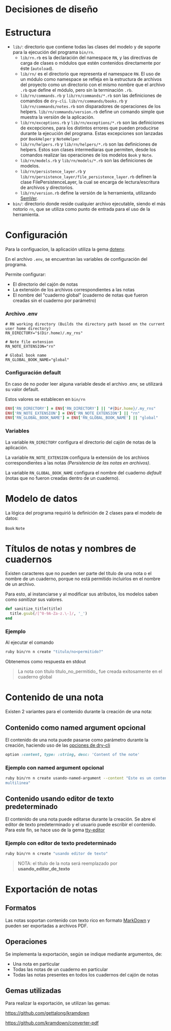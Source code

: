 # Decisiones de diseño

# Estructura

* `lib/`: directorio que contiene todas las clases del modelo y de soporte para la ejecución
  del programa `bin/rn`.
  * `lib/rn.rb` es la declaración del namespace `RN`, y las directivas de carga de clases o módulos que estén contenidos directamente por éste (`autoload`).
  * `lib/rn/` es el directorio que representa el namespace `RN`. El uso de un módulo como namespace se refleja en la estructura de archivos del proyecto como un directorio con el mismo nombre que el archivo `.rb` que define el módulo, pero  sin la terminación `.rb`.
  * `lib/rn/commands.rb` y `lib/rn/commands/*.rb` son las definiciones de comandos de `dry-cli`. `lib/rn/commands/books.rb` y `lib/rn/commands/notes.rb` son disparadores de operaciones de los helpers. `lib/rn/commands/version.rb` define un comando simple que muestra la versión de la aplicación.
  * `lib/rn/exceptions.rb` y `lib/rn/exceptions/*.rb` son las definiciones de excepciones, para los distintos errores que pueden producirse durante la ejecución del programa. Estas excepciones son lanzadas por `BookHelper` y `NoteHelper`
  * `lib/rn/helpers.rb` y `lib/rn/helpers/*.rb` son las definiciones de helpers. Estos son clases intermediaras que permiten, desde los comandos realizar las operaciones de los modelos `Book` y `Note`.
  * `lib/rn/models.rb` y `lib/rn/models/*.rb` son las definiciones de modelos.
  * `lib/rn/persistence_layer.rb` y `lib/rn/persistence_layer/file_persistence_layer.rb` definen la clase FilePersistenceLayer, la cual se encarga de lectura/escritura de archivos y directorios.
  * `lib/rn/version.rb` define la versión de la herramienta, utilizando [SemVer](https://semver.org/lang/es/).
* `bin/`: directorio donde reside cualquier archivo ejecutable, siendo el más notorio `rn`, que se utiliza como punto de entrada para el uso de la herramienta.

# Configuración

Para la configuacíon, la aplicación utiliza la gema [dotenv](https://rubygems.org/gems/dotenv).

En el archivo `.env`, se encuentran las variables de configuración del programa.

Permite configurar:

- El directorio del cajón de notas
- La extensión de los archivos correspondientes a las notas
- El nombre del "cuaderno global" (cuaderno de notas que fueron creadas sin el cuaderno por parámetro)

### Archivo .env

```env
# RN working directory (Builds the directory path based on the current user home directory)
RN_DIRECTORY="$(Dir.home)/.my_rns"

# Note file extension
RN_NOTE_EXTENSION="rn"

# Global book name
RN_GLOBAL_BOOK_NAME="global"
```

### Configuración default

En caso de no poder leer alguna variable desde el archivo .env, se utilizará su valor default.

Estos valores se establecen en `bin/rn`

```ruby
ENV['RN_DIRECTORY'] = ENV['RN_DIRECTORY'] || "#{Dir.home}/.my_rns"
ENV['RN_NOTE_EXTENSION'] = ENV['RN_NOTE_EXTENSION'] || "rn"
ENV['RN_GLOBAL_BOOK_NAME'] = ENV['RN_GLOBAL_BOOK_NAME'] || "global"
```

### Variables

La variable `RN_DIRECTORY` configura el directorio del cajón de notas de la aplicación.

La variable `RN_NOTE_EXTENSION` configura la extensión de los archivos correspondientes a las notas *(Persistencia de las notas en archivos)*.

La variable `RN_GLOBAL_BOOK_NAME` configura el nombre del cuaderno *default* (notas que no fueron creadas dentro de un cuaderno).

# Modelo de datos

La lógica del programa requirió la definición de 2 clases para el modelo de datos:

`Book`
`Note`

# Títulos de notas y nombres de cuadernos

Existen caracteres que no pueden ser parte del título de una nota o el nombre de un cuaderno, porque no está permitido incluirlos en el nombre de un archivo.

Para esto, al instanciarse y al modificar sus atributos, los modelos saben como *sanitizar* sus valores.

```ruby
def sanitize_title(title)
  title.gsub(/[^0-9A-Za-z.\-]/, '_')
end
```

### Ejemplo

Al ejecutar el comando

```bash
ruby bin/rn n create "titulo/no<permitido?"
```

Obtenemos como respuesta en stdout

> La nota con título titulo_no_permitido_ fue creada exitosamente en el cuaderno global


# Contenido de una nota

Existen 2 variantes para el contenido durante la creación de una nota:

## Contenido como named argument opcional

El contenido de una nota puede pasarse como parámetro durante la creación, haciendo uso de las [opciones de dry-cli](https://dry-rb.org/gems/dry-cli/0.6/options/)

```ruby
option :content, type: :string, desc: 'Content of the note'
```

### Ejemplo con named argument opcional

```bash
ruby bin/rn n create usando-named-argument --content "Este es un contenido de prueba.
multilinea"
```

## Contenido usando editor de texto predeterminado

El contenido de una nota puede editarse durante la creación. Se abre el editor de texto predeterminado y el usuario puede escribir el contenido.  
Para este fin, se hace uso de la gema [tty-editor](https://rubygems.org/gems/tty-editor)

### Ejemplo con editor de texto predeterminado

```bash
ruby bin/rn n create "usando editor de texto"
```

> NOTA: el título de la nota será reemplazado por **usando_editor_de_texto**


# Exportación de notas

## Formatos

Las notas soportan contenido con texto rico en formato [MarkDown](https://en.wikipedia.org/wiki/Markdown) y pueden ser exportadas a archivos PDF.

## Operaciones

Se implementa la exportación, según se indique mediante argumentos, de:

- Una nota en particular
- Todas las notas de un cuaderno en particular
- Todas las notas presentes en todos los cuadernos del cajón de notas

## Gemas utilizadas 

Para realizar la exportación, se utilizan las gemas:

https://github.com/gettalong/kramdown

https://github.com/kramdown/converter-pdf